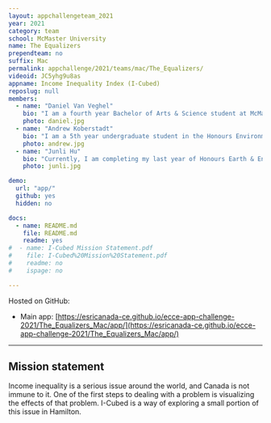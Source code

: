 ```yaml
---
layout: appchallengeteam_2021
year: 2021
category: team
school: McMaster University
name: The Equalizers
prependteam: no
suffix: Mac
permalink: appchallenge/2021/teams/mac/The_Equalizers/
videoid: JC5yhg9u8as
appname: Income Inequality Index (I-Cubed)
reposlug: null
members:
  - name: "Daniel Van Veghel"
    bio: "I am a fourth year Bachelor of Arts & Science student at McMaster and have significant interests in Urban Planning, as well as Travel Behaviour and Transportation Geography. My undergraduate thesis has been exploring downtown revitalization in my hometown to combat urban sprawl development on the city’s periphery. I am nearing completion of my GIS Certificate through the School of Earth, Environment and Society at Mac and am excited to use all of the skills learned in courses from desktop and online applications of ArcGIS, in my first App Challenge experience!"
    photo: daniel.jpg
  - name: "Andrew Koberstadt"
    bio: "I am a 5th year undergraduate student in the Honours Environmental Science Co-op program while also pursuing a certificate in GIS. I have a huge interest in GIS and its applications in environmental modelling and sustainable future developments. The App Challenges provides an opportunity to challenge myself and apply all the skills I’ve learned throughout the years. I am also looking for a way to distinguish myself from others and the App Challenge is the perfect way to do that! Additionally, I enjoy playing sports and spending time outside."
    photo: andrew.jpg
  - name: "Junli Hu"
    bio: "Currently, I am completing my last year of Honours Earth & Environmental Science Co-op Program with GIS specialization. I have a strong interest in GIS, Urban Planning, Hydrogeology and Environmental Assessment. I am planning to pursue the GIS Professional (GISP) certification. I have a good knowledge of Raster and Vector GIS, Advances in Geospatial Techniques, GIS Programming, Remote Sensing and Statistical Analysis. My independent study project used ArcGIS CityEngine for geodesign on McMaster Campus. Besides, I have gained extensive experience in GIS mapping and geoprocessing through the academic and co-op work terms."
    photo: junli.jpg

demo:
  url: "app/"
  github: yes
  hidden: no

docs:
  - name: README.md
    file: README.md
    readme: yes
#  - name: I-Cubed Mission Statement.pdf
#    file: I-Cubed%20Mission%20Statement.pdf
#    readme: no
#    ispage: no

---
```


Hosted on GitHub:

- Main app: [https://esricanada-ce.github.io/ecce-app-challenge-2021/The_Equalizers_Mac/app/](https://esricanada-ce.github.io/ecce-app-challenge-2021/The_Equalizers_Mac/app/)

---

## Mission statement

Income inequality is a serious issue around the world, and Canada is not immune to it.
One of the first steps to dealing with a problem is visualizing the effects of that problem. I-Cubed is a way of exploring a small portion of this issue in Hamilton.
